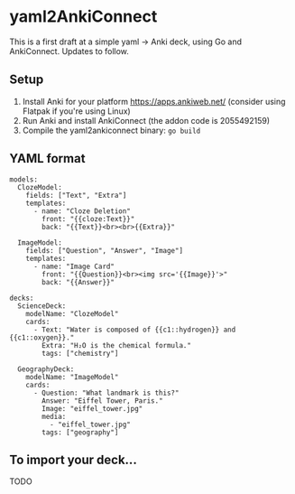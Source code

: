 # yaml2AnkiConnect
This is a first draft at a simple yaml -> Anki deck, using Go and AnkiConnect. Updates to follow.

## Setup
1. Install Anki for your platform https://apps.ankiweb.net/ (consider using Flatpak if you're using Linux)
2. Run Anki and install AnkiConnect (the addon code is 2055492159)
3. Compile the yaml2ankiconnect binary: `go build`

## YAML format
```
models:
  ClozeModel:
    fields: ["Text", "Extra"]
    templates:
      - name: "Cloze Deletion"
        front: "{{cloze:Text}}"
        back: "{{Text}}<br><br>{{Extra}}"

  ImageModel:
    fields: ["Question", "Answer", "Image"]
    templates:
      - name: "Image Card"
        front: "{{Question}}<br><img src='{{Image}}'>"
        back: "{{Answer}}"

decks:
  ScienceDeck:
    modelName: "ClozeModel"
    cards:
      - Text: "Water is composed of {{c1::hydrogen}} and {{c1::oxygen}}."
        Extra: "H₂O is the chemical formula."
        tags: ["chemistry"]

  GeographyDeck:
    modelName: "ImageModel"
    cards:
      - Question: "What landmark is this?"
        Answer: "Eiffel Tower, Paris."
        Image: "eiffel_tower.jpg"
        media:
          - "eiffel_tower.jpg"
        tags: ["geography"]

```

## To import your deck...
TODO
